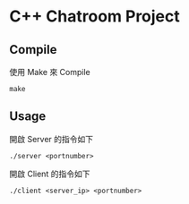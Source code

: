 # C++ Chatroom Project

## Compile
使用 Make 來 Compile
```
make
```
## Usage

開啟 Server 的指令如下
```
./server <portnumber>
```

開啟 Client 的指令如下
```
./client <server_ip> <portnumber>
```